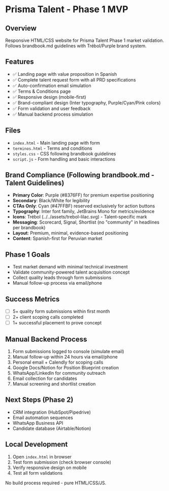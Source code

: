 # Prisma Talent - Phase 1 MVP

## Overview
Responsive HTML/CSS website for Prisma Talent Phase 1 market validation. Follows brandbook.md guidelines with Trébol/Purple brand system.

## Features
- ✅ Landing page with value proposition in Spanish
- ✅ Complete talent request form with all PRD specifications
- ✅ Auto-confirmation email simulation
- ✅ Terms & Conditions page
- ✅ Responsive design (mobile-first)
- ✅ Brand-compliant design (Inter typography, Purple/Cyan/Pink colors)
- ✅ Form validation and user feedback
- ✅ Manual backend process simulation

## Files
- `index.html` - Main landing page with form
- `terminos.html` - Terms and conditions
- `styles.css` - CSS following brandbook guidelines
- `script.js` - Form handling and basic interactions

## Brand Compliance (Following brandbook.md - Talent Guidelines)
- **Primary Color**: Purple (#8376FF) for premium expertise positioning
- **Secondary**: Black/White for legibility
- **CTAs Only**: Cyan (#47FFBF) reserved exclusively for action buttons
- **Typography**: Inter font family, JetBrains Mono for metrics/evidence
- **Icons**: Trébol (../../assets/trebol-lilac.svg) - Talent-specific mark
- **Messaging**: Scorecard, Signal, Shortlist (no "community" in headlines per brandbook)
- **Layout**: Premium, minimal, evidence-based positioning
- **Content**: Spanish-first for Peruvian market

## Phase 1 Goals
- Test market demand with minimal technical investment
- Validate community-powered talent acquisition concept
- Collect quality leads through form submissions
- Manual follow-up process via email/phone

## Success Metrics
- [ ] 5+ quality form submissions within first month
- [ ] 2+ client scoping calls completed
- [ ] 1+ successful placement to prove concept

## Manual Backend Process
1. Form submissions logged to console (simulate email)
2. Manual follow-up within 24 hours via email/phone
3. Personal email + Calendly for scoping calls
4. Google Docs/Notion for Position Blueprint creation
5. WhatsApp/LinkedIn for community outreach
6. Email collection for candidates
7. Manual screening and shortlist creation

## Next Steps (Phase 2)
- CRM integration (HubSpot/Pipedrive)
- Email automation sequences
- WhatsApp Business API
- Candidate database (Airtable/Notion)

## Local Development
1. Open `index.html` in browser
2. Test form submission (check browser console)
3. Verify responsive design on mobile
4. Test all form validations

No build process required - pure HTML/CSS/JS.